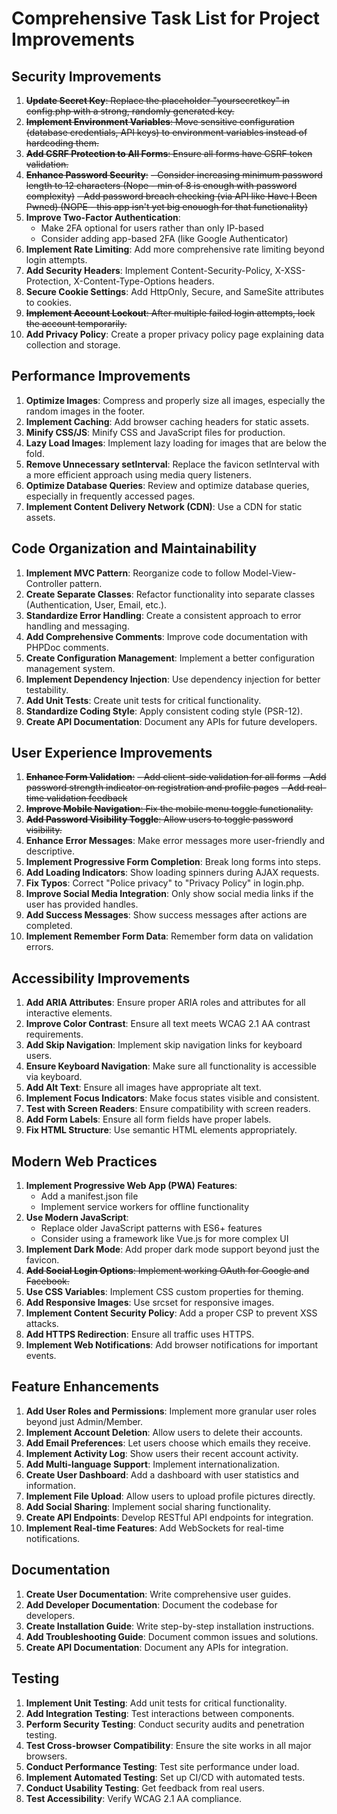 # Comprehensive Task List for Project Improvements

## Security Improvements
1. ~~**Update Secret Key**: Replace the placeholder "yoursecretkey" in config.php with a strong, randomly generated key.~~
2. ~~**Implement Environment Variables**: Move sensitive configuration (database credentials, API keys) to environment variables instead of hardcoding them.~~
3. ~~**Add CSRF Protection to All Forms**: Ensure all forms have CSRF token validation.~~
4. ~~**Enhance Password Security**:~~
   ~~- Consider increasing minimum password length to 12 characters (Nope - min of 8 is enough with password complexity)~~
   ~~- Add password breach checking (via API like Have I Been Pwned) (NOPE - this app isn't yet big enouogh for that functionality)~~
5. **Improve Two-Factor Authentication**:
   - Make 2FA optional for users rather than only IP-based
   - Consider adding app-based 2FA (like Google Authenticator)
6. **Implement Rate Limiting**: Add more comprehensive rate limiting beyond login attempts.
7. **Add Security Headers**: Implement Content-Security-Policy, X-XSS-Protection, X-Content-Type-Options headers.
8. **Secure Cookie Settings**: Add HttpOnly, Secure, and SameSite attributes to cookies.
9. ~~**Implement Account Lockout**: After multiple failed login attempts, lock the account temporarily.~~
10. **Add Privacy Policy**: Create a proper privacy policy page explaining data collection and storage.

## Performance Improvements
1. **Optimize Images**: Compress and properly size all images, especially the random images in the footer.
2. **Implement Caching**: Add browser caching headers for static assets.
3. **Minify CSS/JS**: Minify CSS and JavaScript files for production.
4. **Lazy Load Images**: Implement lazy loading for images that are below the fold.
5. **Remove Unnecessary setInterval**: Replace the favicon setInterval with a more efficient approach using media query listeners.
6. **Optimize Database Queries**: Review and optimize database queries, especially in frequently accessed pages.
7. **Implement Content Delivery Network (CDN)**: Use a CDN for static assets.

## Code Organization and Maintainability
1. **Implement MVC Pattern**: Reorganize code to follow Model-View-Controller pattern.
2. **Create Separate Classes**: Refactor functionality into separate classes (Authentication, User, Email, etc.).
3. **Standardize Error Handling**: Create a consistent approach to error handling and messaging.
4. **Add Comprehensive Comments**: Improve code documentation with PHPDoc comments.
5. **Create Configuration Management**: Implement a better configuration management system.
6. **Implement Dependency Injection**: Use dependency injection for better testability.
7. **Add Unit Tests**: Create unit tests for critical functionality.
8. **Standardize Coding Style**: Apply consistent coding style (PSR-12).
9. **Create API Documentation**: Document any APIs for future developers.

## User Experience Improvements
1. ~~**Enhance Form Validation**:~~
   ~~- Add client-side validation for all forms~~
   ~~- Add password strength indicator on registration and profile pages~~
   ~~- Add real-time validation feedback~~
2. ~~**Improve Mobile Navigation**: Fix the mobile menu toggle functionality.~~
3. ~~**Add Password Visibility Toggle**: Allow users to toggle password visibility.~~
4. **Enhance Error Messages**: Make error messages more user-friendly and descriptive.
5. **Implement Progressive Form Completion**: Break long forms into steps.
6. **Add Loading Indicators**: Show loading spinners during AJAX requests.
7. **Fix Typos**: Correct "Police privacy" to "Privacy Policy" in login.php.
8. **Improve Social Media Integration**: Only show social media links if the user has provided handles.
9. **Add Success Messages**: Show success messages after actions are completed.
10. **Implement Remember Form Data**: Remember form data on validation errors.

## Accessibility Improvements
1. **Add ARIA Attributes**: Ensure proper ARIA roles and attributes for all interactive elements.
2. **Improve Color Contrast**: Ensure all text meets WCAG 2.1 AA contrast requirements.
3. **Add Skip Navigation**: Implement skip navigation links for keyboard users.
4. **Ensure Keyboard Navigation**: Make sure all functionality is accessible via keyboard.
5. **Add Alt Text**: Ensure all images have appropriate alt text.
6. **Implement Focus Indicators**: Make focus states visible and consistent.
7. **Test with Screen Readers**: Ensure compatibility with screen readers.
8. **Add Form Labels**: Ensure all form fields have proper labels.
9. **Fix HTML Structure**: Use semantic HTML elements appropriately.

## Modern Web Practices
1. **Implement Progressive Web App (PWA) Features**:
   - Add a manifest.json file
   - Implement service workers for offline functionality
2. **Use Modern JavaScript**:
   - Replace older JavaScript patterns with ES6+ features
   - Consider using a framework like Vue.js for more complex UI
3. **Implement Dark Mode**: Add proper dark mode support beyond just the favicon.
4. ~~**Add Social Login Options**: Implement working OAuth for Google and Facebook.~~
5. **Use CSS Variables**: Implement CSS custom properties for theming.
6. **Add Responsive Images**: Use srcset for responsive images.
7. **Implement Content Security Policy**: Add a proper CSP to prevent XSS attacks.
8. **Add HTTPS Redirection**: Ensure all traffic uses HTTPS.
9. **Implement Web Notifications**: Add browser notifications for important events.

## Feature Enhancements
1. **Add User Roles and Permissions**: Implement more granular user roles beyond just Admin/Member.
2. **Implement Account Deletion**: Allow users to delete their accounts.
3. **Add Email Preferences**: Let users choose which emails they receive.
4. **Implement Activity Log**: Show users their recent account activity.
5. **Add Multi-language Support**: Implement internationalization.
6. **Create User Dashboard**: Add a dashboard with user statistics and information.
7. **Implement File Upload**: Allow users to upload profile pictures directly.
8. **Add Social Sharing**: Implement social sharing functionality.
9. **Create API Endpoints**: Develop RESTful API endpoints for integration.
10. **Implement Real-time Features**: Add WebSockets for real-time notifications.

## Documentation
1. **Create User Documentation**: Write comprehensive user guides.
2. **Add Developer Documentation**: Document the codebase for developers.
3. **Create Installation Guide**: Write step-by-step installation instructions.
4. **Add Troubleshooting Guide**: Document common issues and solutions.
5. **Create API Documentation**: Document any APIs for integration.

## Testing
1. **Implement Unit Testing**: Add unit tests for critical functionality.
2. **Add Integration Testing**: Test interactions between components.
3. **Perform Security Testing**: Conduct security audits and penetration testing.
4. **Test Cross-browser Compatibility**: Ensure the site works in all major browsers.
5. **Conduct Performance Testing**: Test site performance under load.
6. **Implement Automated Testing**: Set up CI/CD with automated tests.
7. **Conduct Usability Testing**: Get feedback from real users.
8. **Test Accessibility**: Verify WCAG 2.1 AA compliance.